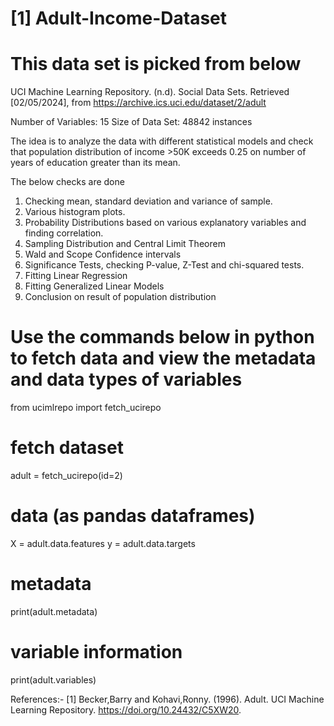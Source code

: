 # [1] Adult-Income-Dataset
# This data set is picked from below

UCI Machine Learning Repository. (n.d). Social Data Sets. Retrieved [02/05/2024], from https://archive.ics.uci.edu/dataset/2/adult

Number of Variables: 15
Size of Data Set: 48842 instances

The idea is to analyze the data with different statistical models and check that population distribution of income >50K exceeds 0.25 on number of years of education greater than its mean.

The below checks are done
1. Checking mean, standard deviation and variance of sample.
2. Various histogram plots.
3. Probability Distributions based on various explanatory variables and finding correlation.
4. Sampling Distribution and Central Limit Theorem  
5. Wald and Scope Confidence intervals
6. Significance Tests, checking P-value, Z-Test and chi-squared tests.
7. Fitting Linear Regression
8. Fitting Generalized Linear Models
9. Conclusion on result of population distribution

# Use the commands below in python to fetch data and view the metadata and data types of variables

from ucimlrepo import fetch_ucirepo
# fetch dataset
adult = fetch_ucirepo(id=2)
# data (as pandas dataframes)
X = adult.data.features
y = adult.data.targets
# metadata
print(adult.metadata)
# variable information
print(adult.variables)

References:-
[1] Becker,Barry and Kohavi,Ronny. (1996). Adult. UCI Machine Learning Repository. https://doi.org/10.24432/C5XW20.
